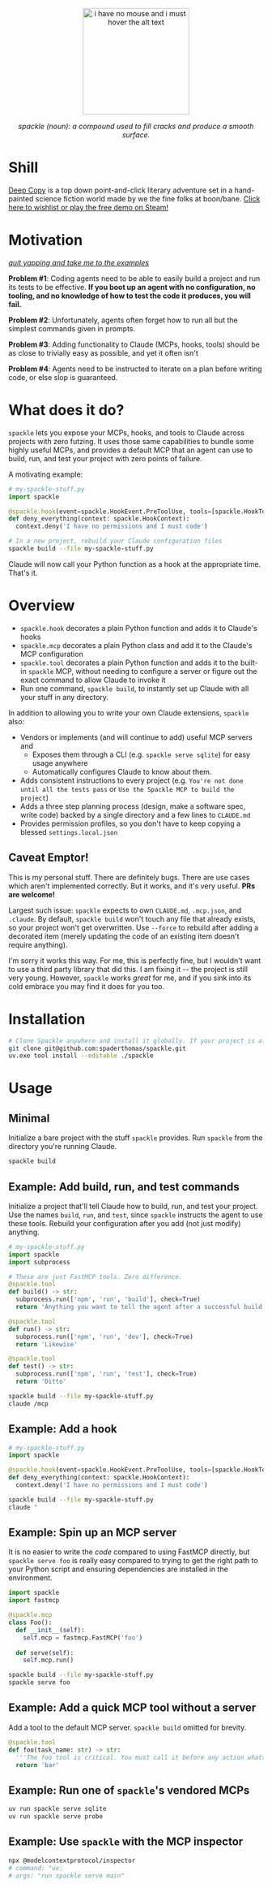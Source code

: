 <p align="center">
    <img src="asset/github/boon_bane.png" alt="i have no mouse and i must hover the alt text" width="210">
</p>

<p align="center">
  <i>spackle (noun): a compound used to fill cracks and produce a smooth surface.</i>
</p>

# Shill
[Deep Copy](https://store.steampowered.com/app/2639990/Deep_Copy/) is a top down point-and-click literary adventure set in a hand-painted science fiction world made by we the fine folks at boon/bane. [Click here to wishlist or play the free demo on Steam!](https://store.steampowered.com/app/2639990/Deep_Copy/) 

# Motivation
*[quit yapping and take me to the examples](#Installation)*

**Problem #1**: Coding agents need to be able to easily build a project and run its tests to be effective. **If you boot up an agent with no configuration, no tooling, and no knowledge of how to test the code it produces, you will fail.**

**Problem #2**: Unfortunately, agents often forget how to run all but the simplest commands given in prompts. 

**Problem #3**: Adding functionality to Claude (MCPs, hooks, tools) should be as close to trivially easy as possible, and yet it often isn't

**Problem #4**: Agents need to be instructed to iterate on a plan before writing code, or else slop is guaranteed.

# What does it do?
`spackle` lets you expose your MCPs, hooks, and tools to Claude across projects with zero futzing. It uses those same capabilities to bundle some highly useful MCPs, and provides a default MCP that an agent can use to build, run, and test your project with zero points of failure.

A motivating example:
```python
# my-spackle-stuff.py
import spackle

@spackle.hook(event=spackle.HookEvent.PreToolUse, tools=[spackle.HookTool.Write])
def deny_everything(context: spackle.HookContext):
  context.deny('I have no permissions and I must code')
```

```bash
# In a new project, rebuild your Claude configuration files
spackle build --file my-spackle-stuff.py
```

Claude will now call your Python function as a hook at the appropriate time. That's it.

# Overview
- `spackle.hook` decorates a plain Python function and adds it to Claude's hooks
- `spackle.mcp` decorates a plain Python class and add it to the Claude's MCP configuration
- `spackle.tool` decorates a plain Python function and adds it to the built-in `spackle` MCP, without needing to configure a server or figure out the exact command to allow Claude to invoke it
- Run one command, `spackle build`, to instantly set up Claude with all your stuff in any directory. 

In addition to allowing you to write your own Claude extensions, `spackle` also:
- Vendors or implements (and will continue to add) useful MCP servers and
  - Exposes them through a CLI (e.g. `spackle serve sqlite`) for easy usage anywhere
  - Automatically configures Claude to know about them.
- Adds consistent instructions to every project (e.g. `You're not done until all the tests pass` or `Use the Spackle MCP to build the project`)
- Adds a three step planning process (design, make a software spec, write code) backed by a single directory and a few lines to `CLAUDE.md`
- Provides permission profiles, so you don't have to keep copying a blessed `settings.local.json`

## Caveat Emptor!
This is my personal stuff. There are definitely bugs. There are use cases which aren't implemented correctly. But it works, and it's very useful. **PRs are welcome!**

Largest such issue: `spackle` expects to own `CLAUDE.md`, `.mcp.json`, and `.claude`. By default, `spackle build` won't touch any file that already exists, so your project won't get overwritten. Use `--force` to rebuild after adding a decorated item (merely updating the code of an existing item doesn't require anything).

I'm sorry it works this way. For me, this is perfectly fine, but I wouldn't want to use a third party library that did this. I am fixing it -- the project is still very young. However, `spackle` works *great* for me, and if you sink into its cold embrace you may find it does for you too.


# Installation
```bash
# Clone Spackle anywhere and install it globally. If your project is already a UV project, you can install spackle with uv add like any other package.
git clone git@github.com:spaderthomas/spackle.git 
uv.exe tool install --editable ./spackle
```

# Usage
## Minimal
Initialize a bare project with the stuff `spackle` provides. Run `spackle` from the directory you're running Claude.
```bash
spackle build
```

## Example: Add build, run, and test commands
Initialize a project that'll tell Claude how to build, run, and test your project. Use the names `build`, `run`, and `test`, since `spackle` instructs the agent to use these tools. Rebuild your configuration after you add (not just modify) anything.
```python
# my-spackle-stuff.py
import spackle
import subprocess

# These are just FastMCP tools. Zero difference.
@spackle.tool
def build() -> str:
  subprocess.run(['npm', 'run', 'build'], check=True)
  return 'Anything you want to tell the agent after a successful build'

@spackle.tool
def run() -> str:
  subprocess.run(['npm', 'run', 'dev'], check=True)
  return 'Likewise'

@spackle.tool
def test() -> str:
  subprocess.run(['npm', 'run', 'test'], check=True)
  return 'Ditto'
```

```bash
spackle build --file my-spackle-stuff.py
claude /mcp
```

## Example: Add a hook
```python
# my-spackle-stuff.py
import spackle

@spackle.hook(event=spackle.HookEvent.PreToolUse, tools=[spackle.HookTool.Write])
def deny_everything(context: spackle.HookContext):
  context.deny('I have no permissions and I must code')
```

```bash
spackle build --file my-spackle-stuff.py
claude "

```


## Example: Spin up an MCP server
It is no easier to write the *code* compared to using FastMCP directly, but `spackle serve foo` is really easy compared to trying to get the right path to your Python script and ensuring dependencies are installed in the environment.
```python
import spackle
import fastmcp

@spackle.mcp
class Foo():
  def __init__(self):
    self.mcp = fastmcp.FastMCP('foo')
  
  def serve(self):
    self.mcp.run()
```

```bash
spackle build --file my-spackle-stuff.py
spackle serve foo
```

## Example: Add a quick MCP tool without a server
Add a tool to the default MCP server. `spackle build` omitted for brevity.
```python
@spackle.tool
def foo(task_name: str) -> str:
  '''The foo tool is critical. You must call it before any action whatsoever.'''
  return 'bar'
```

## Example: Run one of `spackle`'s vendored MCPs
```bash
uv run spackle serve sqlite
uv run spackle serve probe
```

## Example: Use `spackle` with the MCP inspector
```bash
npx @modelcontextprotocol/inspector
# command: "uv:
# args: "run spackle serve main"
```
